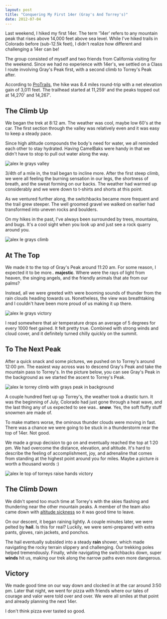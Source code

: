 ```yaml
---
layout: post
title: "Conquering My First 14er (Gray's And Torrey's)"
date: 2012-07-04
---
```


Last weekend, I hiked my first 14er. The term '14er' refers to any mountain peak that rises above 14,000 feet above sea level. While I've hiked trails in Colorado before (sub-12.5k feet), I didn't realize how different and challenging a 14er can be!

The group consisted of myself and two friends from California visiting for the weekend. Since we had no experience with 14er's, we settled on a Class I route involving Gray's Peak first, with a second climb to Torrey's Peak after.

According to [ProTrails][1], the hike was 8.4 miles round-trip with a net elevation gain of 3,011 feet. The trailhead started at 11,259' and the peaks topped out at 14,270' and 14,267'.

## The Climb Up ##

We began the trek at 8:12 am. The weather was cool, maybe low 60's at the car. The first section through the valley was relatively even and it was easy to keep a steady pace.

Since high altitude compounds the body's need for water, we all reminded each other to stay hydrated. Having CamelBaks were handy in that we didn't have to stop to pull out water along the way.

![alex le grays valley](/assets/grays_valley.jpg)

3/4th of a mile in, the trail began to incline more. After the first steep climb, we were all feeling the burning sensation in our legs, the shortness of breath, and the sweat forming on our backs. The weather had warmed up considerably and we were down to t-shirts and shorts at this point.

As we ventured further along, the switchbacks became more frequent and the trail grew steeper. The well groomed gravel we walked on earlier had transformed into uneven rocks and boulders.

On my hikes in the past, I've always been surrounded by trees, mountains, and bugs. It's a cool sight when you look up and just see a rock quarry around you.

![alex le grays climb](/assets/grays_climb.jpg)

## At The Top ##

We made it to the top of Gray's Peak around 11:20 am. For some reason, I expected it to be more.. **majestic**. Where were the rays of light from heaven, the singing angels, and the friendly animals that ate from our palms?

Instead, all we were greeted with were booming sounds of thunder from the rain clouds heading towards us. Nonetheless, the view was breathtaking and I couldn't have been more proud of us making it up there.

![alex le grays victory](/assets/grays_victory.jpg)

I read somewhere that air temperature drops an average of 5 degrees for every 1000 feet gained. It felt pretty true. Combined with strong winds and cloud cover, and it definitely turned chilly quickly on the summit.

## To The Next Peak ##

After a quick snack and some pictures, we pushed on to Torrey's around 12:00 pm. The easiest way across was to descend Gray's Peak and take the mountain pass to Torrey's. In the picture below, you can see Gray's Peak in the background as we started the ascent to Torrey's Peak.

![alex le torrey climb with grays peak in background](/assets/torreys_climb2.jpg)

A couple hundred feet up up Torrey's, the weather took a drastic turn. It was the beginning of July, Colorado had just gone through a heat wave, and the last thing any of us expected to see was.. **snow**. Yes, the soft fluffy stuff snowmen are made of.

To make matters worse, the ominous thunder clouds were moving in fast. There was a chance we were going to be stuck in a thunderstorm near the top of 14er. Not good.

We made a group decision to go on and eventually reached the top at 1:20 pm. We had overcome the distance, elevation, and altitude. It's hard to describe the feeling of accomplishment, joy, and adrenaline that comes from standing at the highest point around you for miles. Maybe a picture *is* worth a thousand words :)

![alex le top of torreys raise hands victory](/assets/torreys_victory.jpg)

## The Climb Down ##

We didn't spend too much time at Torrey's with the skies flashing and thundering near the other mountain peaks. A member of the team also came down with [altitude sickness][2] so it was good time to leave.

On our descent, it began raining lightly. A couple minutes later, we were pelted by **hail**. Is this for real? Luckily, we were semi-prepared with extra pants, gloves, rain jackets, and ponchos.

The hail eventually subsided into a steady **rain** shower, which made navigating the rocky terrain slippery and challenging. Our trekking poles helped tremendously. Finally, while navigating the switchbacks down, super **winds** hit us, making our trek along the narrow paths even more dangerous.

## Victory ##

We made good time on our way down and clocked in at the car around 3:50 pm. Later that night, we went for pizza with friends where our tales of courage and valor were told over and over. We were all smiles at that point and already planning the next 14er.

I don't think pizza ever tasted so good.

[1]: http://www.protrails.com/trails/view/384/summit_county_eagle_county_clear_creek_county/grays_peak_and_torreys_peak
[2]: http://www.ncbi.nlm.nih.gov/pubmedhealth/PMH0001190/
